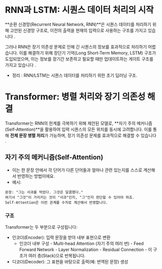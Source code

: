 # RNN과 LSTM: 시퀀스 데이터 처리의 시작
**순환 신경망(Recurrent Neural Network, RNN)**은 시퀀스 데이터를 처리하기 위해 고안된 신경망 구조로, 이전의 출력을 현재의 입력으로 사용하는 구조를 가지고 있습니다 .

그러나 RNN은 장기 의존성 문제로 인해 긴 시퀀스의 정보를 효과적으로 처리하기 어렵습니다. 이를 해결하기 위해 장단기 기억(Long Short-Term Memory, LSTM) 구조가 도입되었으며, 이는 정보를 장기간 보존하고 필요할 때만 업데이트하는 게이트 구조를 가지고 있습니다 .

- 정리 : RNN/LSTM는  시퀀스 데이터를 처리하기 위한 초기 딥러닝 구조.

# Transformer: 병렬 처리와 장기 의존성 해결
Transformer는 RNN의 한계를 극복하기 위해 제안된 모델로, **자기 주의 메커니즘(Self-Attention)**을 활용하여 입력 시퀀스의 모든 위치를 동시에 고려합니다. 이를 통해 **전체 문장 병렬 처리**가 가능하며, 장기 의존성 문제를 효과적으로 해결할 수 있습니다 .

## **자기 주의 메커니즘(Self-Attention)**
- 이는 한 문장 안에서 각 단어가 다른 단어들과 얼마나 관련 있는지를 스스로 계산해서 반영하는 방법이에요.
- 예시:
```plainText
문장: "그는 사과를 먹었다. 그것은 달콤했다."
여기서 "그것"이 가리키는 것이 "사과"인지, "그"인지 판단할 수 있어야 하죠.
Self-Attention은 이런 관계를 수치로 계산해서 반영합니다.
```

### 구조
Transformer는 두 부분으로 구성됩니다:
- 인코더(Encoder): 입력 문장을 받아 내부 표현으로 변환
  - 인코더 내부 구성
        - Multi-head Attention (자기 주의 여러 번)
        - Feed Forward Network
        - Layer Normalization
        - Residual Connection
        - 이 구조가 여러 층(Stack)으로 반복됩니다.
- 디코더(Decoder): 그 표현을 바탕으로 출력(예: 번역된 문장) 생성